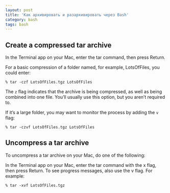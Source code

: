 ```yaml
---
layout: post
title: 'Как архивировать и разархивировать через Bash'
category: bash
tags: bash
---
```


## Create a compressed tar archive
In the Terminal app  on your Mac, enter the tar command, then press Return.

For a basic compression of a folder named, for example, LotsOfFiles, you could enter:

```% tar -czf LotsOfFiles.tgz LotsOfFiles```

The ```z``` flag indicates that the archive is being compressed, as well as being combined into one file. You’ll usually use this option, but you aren’t required to.

If it’s a large folder, you may want to monitor the process by adding the ```v``` flag:

```% tar -czvf LotsOfFiles.tgz LotsOfFiles```

## Uncompress a tar archive
To uncompress a tar archive on your Mac, do one of the following:

In the Terminal app  on your Mac, enter the tar command with the x flag, then press Return. To see progress messages, also use the v flag. For example:

```% tar -xvf LotsOfFiles.tgz```
